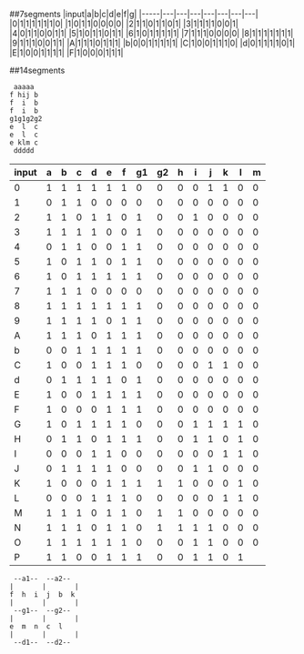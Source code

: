 
##7segments
|input|a|b|c|d|e|f|g|
|-----|---|---|---|---|---|---|---|
|0|1|1|1|1|1|1|0|
|1|0|1|1|0|0|0|0|
|2|1|1|0|1|1|0|1|
|3|1|1|1|1|0|0|1|
|4|0|1|1|0|0|1|1|
|5|1|0|1|1|0|1|1|
|6|1|0|1|1|1|1|1|
|7|1|1|1|0|0|0|0|
|8|1|1|1|1|1|1|1|
|9|1|1|1|0|0|1|1|
|A|1|1|1|0|1|1|1|
|b|0|0|1|1|1|1|1|
|C|1|0|0|1|1|1|0|
|d|0|1|1|1|1|0|1|
|E|1|0|0|1|1|1|1|
|F|1|0|0|0|1|1|1|

##14segments
```
 aaaaa
f hij b
f  i  b
f  i  b
g1g1g2g2
e  l  c
e  l  c
e klm c
 ddddd
```

|input|a|b|c|d|e|f|g1|g2|h|i|j|k|l|m|
|-----|---|---|---|---|---|---|---|---|---|---|---|---|---|---|
|0|1|1|1|1|1|1|0|0|0|0|1|1|0|0|
|1|0|1|1|0|0|0|0|0|0|0|0|0|0|0|
|2|1|1|0|1|1|0|1|0|0|1|0|0|0|0|
|3|1|1|1|1|0|0|1|0|0|0|0|0|0|0|
|4|0|1|1|0|0|1|1|0|0|0|0|0|0|0|
|5|1|0|1|1|0|1|1|0|0|0|0|0|0|0|
|6|1|0|1|1|1|1|1|0|0|0|0|0|0|0|
|7|1|1|1|0|0|0|0|0|0|0|0|0|0|0|
|8|1|1|1|1|1|1|1|0|0|0|0|0|0|0|
|9|1|1|1|1|0|1|1|0|0|0|0|0|0|0|
|A|1|1|1|0|1|1|1|0|0|0|0|0|0|0|
|b|0|0|1|1|1|1|1|0|0|0|0|0|0|0|
|C|1|0|0|1|1|1|0|0|0|0|1|1|0|0|
|d|0|1|1|1|1|0|1|0|0|0|0|0|0|0|
|E|1|0|0|1|1|1|1|0|0|0|0|0|0|0|
|F|1|0|0|0|1|1|1|0|0|0|0|0|0|0|
|G|1|0|1|1|1|1|0|0|0|1|1|1|1|0|
|H|0|1|1|0|1|1|1|0|0|1|1|0|1|0|
|I|0|0|0|1|1|0|0|0|0|0|0|1|1|0|
|J|0|1|1|1|1|0|0|0|0|1|1|0|0|0|
|K|1|0|0|0|1|1|1|1|1|0|0|0|1|0|
|L|0|0|0|1|1|1|0|0|0|0|0|1|1|0|
|M|1|1|1|0|1|1|0|1|1|0|0|0|0|0|
|N|1|1|1|0|1|1|0|1|1|1|1|0|0|0|
|O|1|1|1|1|1|1|0|0|0|1|1|0|0|0|
|P|1|1|0|0|1|1|1|0|0|1|1|0|1|

```
 --a1--  --a2--
|       |       |
f  h  i  j  b  k
|       |       |
 --g1--  --g2--
|       |       |
e  m  n  c  l
|       |       |
 --d1--  --d2--
```
